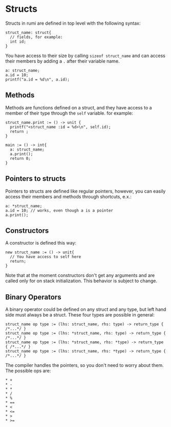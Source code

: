 # Structs

Structs in rumi are defined in top level with the following syntax:

```
struct_name: struct{
  // fields, for example:
  int id;
}
```

You have access to their size by calling `sizeof struct_name` and can access their members by adding a `.` after their variable name.

```
a: struct_name;
a.id = 10;
printf("a.id = %d\n", a.id);
```

## Methods

Methods are functions defined on a struct, and they have access to a member of their type through the `self` variable. for example:

```
struct_name.print := () -> unit {
  printf("<struct_name :id = %d>\n", self.id);
  return ;
}

main := () -> int{
  a: struct_name;
  a.print();
  return 0;
}
```

## Pointers to structs

Pointers to structs are defined like regular pointers, however, you can easily access their members and methods through shortcuts, e.x.:

```
a: *struct_name;
a.id = 10; // works, even though a is a pointer
a.print();
```

## Constructors

A constructor is defined this way:

```
new struct_name := () -> unit{
  // You have access to self here
  return;
}
```

Note that at the moment constructors don't get any arguments and are called only for on stack initialization. This behavior is subject to change.

## Binary Operators

A binary operator could be defined on any struct and any type, but left hand side must always be a struct. These four types are possible in general:

```
struct_name op type := (lhs: struct_name, rhs: type) -> return_type { /*...*/ }
struct_name op type := (lhs: *struct_name, rhs: type) -> return_type { /*...*/ }
struct_name op type := (lhs: *struct_name, rhs: *type) -> return_type { /*...*/ }
struct_name op type := (lhs: struct_name, rhs: *type) -> return_type { /*...*/ }
```

The compiler handles the pointers, so you don't need to worry about them. The possible ops are:

```
* +
* -
* *
* /
* %
* ==
* <
* <=
* >
* >=
```
